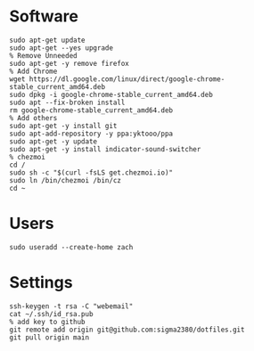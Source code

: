 # Software
    sudo apt-get update
    sudo apt-get --yes upgrade
    % Remove Unneeded
    sudo apt-get -y remove firefox
    % Add Chrome
    wget https://dl.google.com/linux/direct/google-chrome-stable_current_amd64.deb
    sudo dpkg -i google-chrome-stable_current_amd64.deb
    sudo apt --fix-broken install
    rm google-chrome-stable_current_amd64.deb
    % Add others
    sudo apt-get -y install git
    sudo apt-add-repository -y ppa:yktooo/ppa
    sudo apt-get -y update
    sudo apt-get -y install indicator-sound-switcher
    % chezmoi
    cd /
    sudo sh -c "$(curl -fsLS get.chezmoi.io)"
    sudo ln /bin/chezmoi /bin/cz
    cd ~

# Users
    sudo useradd --create-home zach

# Settings
    ssh-keygen -t rsa -C "webemail"
    cat ~/.ssh/id_rsa.pub
    % add key to github
    git remote add origin git@github.com:sigma2380/dotfiles.git
    git pull origin main
    

